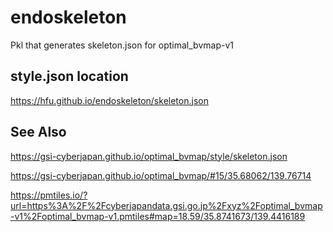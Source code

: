 # endoskeleton
Pkl that generates skeleton.json for optimal_bvmap-v1

## style.json location
https://hfu.github.io/endoskeleton/skeleton.json

## See Also
https://gsi-cyberjapan.github.io/optimal_bvmap/style/skeleton.json

https://gsi-cyberjapan.github.io/optimal_bvmap/#15/35.68062/139.76714

https://pmtiles.io/?url=https%3A%2F%2Fcyberjapandata.gsi.go.jp%2Fxyz%2Foptimal_bvmap-v1%2Foptimal_bvmap-v1.pmtiles#map=18.59/35.8741673/139.4416189

